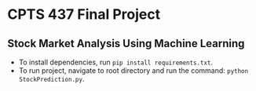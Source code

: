 # CPTS 437 Final Project

## Stock Market Analysis Using Machine Learning

- To install dependencies, run `pip install requirements.txt`.
- To run project, navigate to root directory and run the command: `python StockPrediction.py`.